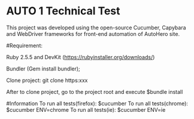 # AUTO 1 Technical Test
This project was developed using the open-source Cucumber, Capybara and WebDriver frameworks for front-end automation of AutoHero site.

#Requirement:

Ruby 2.5.5 and DevKit (https://rubyinstaller.org/downloads/)

Bundler (Gem install bundler);

Clone project: git clone https:xxx

After to clone project, go to the project root and execute $bundle install

#Information
To run all tests(firefox): $cucumber
To run all tests(chrome): $cucumber ENV=chrome
To run all tests(ie): $cucumber ENV=ie
